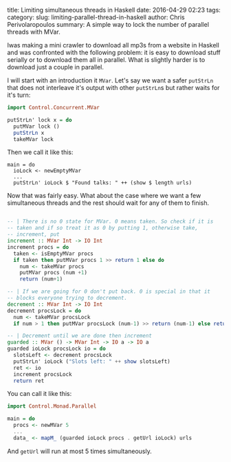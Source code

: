 title: Limiting simultaneous threads in Haskell
date: 2016-04-29 02:23
tags:
category:
slug: limiting-parallel-thread-in-haskell
author: Chris Perivolaropoulos
summary: A simple way to lock the number of parallel threads with MVar.

Iwas making a mini crawler to download all mp3s from a website in
Haskell and was confronted with the following problem: it is easy to
download stuff serially or to download them all in parallel. What is
slightly harder is to download just a couple in parallel.

I will start with an introduction it `MVar`. Let's say we want a
safer `putStrLn` that does not interleave it's output with other
`putStrLn`s but rather waits for it's turn:

``` haskell
import Control.Concurrent.MVar

putStrLn' lock x = do
  putMVar lock ()
  putStrLn x
  takeMVar lock
```

Then we call it like this:

``` haskel
main = do
  ioLock <- newEmptyMVar
  ...
  putStrLn' ioLock $ "Found talks: " ++ (show $ length urls)
```

Now that was fairly easy. What about the case where we want a few
simultaneous threads and the rest should wait for any of them to
finish.

``` haskell

-- | There is no 0 state for MVar. 0 means taken. So check if it is
-- taken and if so treat it as 0 by putting 1, otherwise take,
-- increment, put
increment :: MVar Int -> IO Int
increment procs = do
  taken <- isEmptyMVar procs
  if taken then putMVar procs 1 >> return 1 else do
    num <- takeMVar procs
    putMVar procs (num +1)
    return (num+1)

-- | If we are going for 0 don't put back. 0 is special in that it
-- blocks everyone trying to decrement.
decrement :: MVar Int -> IO Int
decrement procsLock = do
  num <- takeMVar procsLock
  if num > 1 then putMVar procsLock (num-1) >> return (num-1) else return 0

-- | Decrement until we are done then increment
guarded :: MVar () -> MVar Int -> IO a -> IO a
guarded ioLock procsLock io = do
  slotsLeft <- decrement procsLock
  putStrLn' ioLock ("Slots left: " ++ show slotsLeft)
  ret <- io
  increment procsLock
  return ret
```

You can call it like this:

``` haskell
import Control.Monad.Parallel

main = do
  procs <- newMVar 5
  ...
  data_ <- mapM_ (guarded ioLock procs . getUrl ioLock) urls
```

And `getUrl` will run at most 5 times simultaneously.

